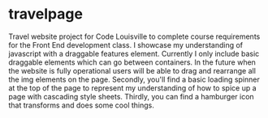 # travelpage
Travel website project for Code Louisville to complete course requirements for the Front End development class. I showcase my understanding of javascript with a draggable features element. Currently I only include basic draggable elements which can go between containers. In the future when the website is fully operational users will be able to drag and rearrange all the img elements on the page. Secondly, you'll find a basic loading spinner at the top of the page to represent my understanding of how to spice up a page with cascading style sheets. Thirdly, you can find a hamburger icon that transforms and does some cool things. 
